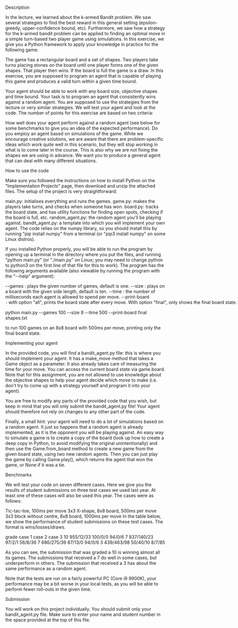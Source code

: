 Description

In the lecture, we learned about the k-armed Bandit problem. We saw several strategies to find the best reward in this general setting (epsilon-greedy, upper-confidence bound, etc). Furthermore, we saw how a strategy for the k-armed bandit problem can be applied to finding an optimal move in a simple turn-based two player game using simulations. In this exercise, we give you a Python framework to apply your knowledge in practice for the following game.

The game has a rectangular board and a set of shapes. Two players take turns placing stones on the board until one player forms one of the given shapes. That player then wins. If the board is full the game is a draw. In this exercise, you are supposed to program an agent that is capable of playing this game and produces a valid turn within a given time bound.

Your agent should be able to work with any board size, objective shapes and time bound. Your task is to program an agent that consistently wins against a random agent. You are supposed to use the strategies from the lecture or very similar strategies. We will test your agent and look at the code. The number of points for this exercise are based on two criteria:

How well does your agent perform against a random agent (see below for some benchmarks to give you an idea of the expected performance).
Do you employ an agent based on simulations of the game.
While we encourage creative solutions, we are aware that there are problem-specific ideas which work quite well in this scenario, but they will stop working in what is to come later in the course. This is also why we are not fixing the shapes we are using in advance. We want you to produce a general agent that can deal with many different situations.



How to use the code

Make sure you followed the instructions on how to install Python on the "Implementation Projects" page, then download and unzip the attached files. The setup of the project is very straightforward:

main.py: initialises everything and runs the games.
game.py: makes the players take turns, and checks when someone has won.
board.py: tracks the board state, and has utility functions for finding open spots, checking if the board is full, etc.
random_agent.py: the random agent you'll be playing against.
bandit_agent.py: a template into which you will implement your own agent.
The code relies on the numpy library, so you should install this by running "pip install numpy" from a terminal (or "pip3 install numpy" on some Linux distros).

If you installed Python properly, you will be able to run the program by opening up a terminal in the directory where you put the files, and running "python main.py" (or "./main.py" on Linux; you may need to change python to python3 on the first line of that file for this to work). The program has the following arguments available (also viewable by running the program with the "--help" argument):

--games <number> : plays the given number of games, default is one.
--size <number>: plays on a board with the given side length, default is ten.
--time <number>: the number of milliseconds each agent is allowed to spend per move.
--print-board <option>: with option "all", prints the board state after every move. With option "final", only shows the final board state. When this argument is not given, no board state will be printed.
--parallel <number>: if present, the program will run the given number of games in parallel. It is recommended to only use this when you're ready to do large-scale tests, as it makes debugging harder.
positional argument "objectives": the path to a file containing the objective shapes. A file shapes.txt is provided to show what this looks like, but we will use different shapes when testing your submission.
So, for example, you might run the program like this:

python main.py --games 100 --size 8 --time 500 --print-board final shapes.txt

to run 100 games on an 8x8 board with 500ms per move, printing only the final board state.



Implementing your agent

In the provided code, you will find a bandit_agent.py file: this is where you should implement your agent. It has a make_move method that takes a Game object as a parameter. It also already takes care of measuring the time for your move. You can access the current board state via game.board. Note that for this assignment, you are not allowed to use knowledge about the objective shapes to help your agent decide which move to make (i.e. don't try to come up with a strategy yourself and program it into your agent).

You are free to modify any parts of the provided code that you wish, but keep in mind that you will only submit the bandit_agent.py file! Your agent should therefore not rely on changes to any other part of the code.

Finally, a small hint: your agent will need to do a lot of simulations based on a random agent. It just so happens that a random agent is already implemented, as it is the opponent you will be playing against. An easy way to simulate a game is to create a copy of the board (look up how to create a deep copy in Python, to avoid modifying the original unintentionally) and then use the Game.from_board method to create a new game from the given board state, using two new random agents. Then you can just play the game by calling Game.play(), which returns the agent that won the game, or None if it was a tie.



Benchmarks

We will test your code on seven different cases. Here we give you the results of student submissions on three test cases we used last year. At least one of these cases will also be used this year. The cases were as follows:

Tic-tac-toe, 100ms per move
3x3 X-shape, 8x8 board, 500ms per move
3x3 block without centre, 8x8 board, 1000ms per move
In the table below, we show the performance of student submissions on these test cases. The format is wins/losses/draws.

grade	case 1	case 2	case 3
10	955/12/33	100/0/0	94/0/6
7	837/140/23	97/2/1	56/8/36
7	686/275/39	87/13/0	94/0/6
3	439/463/98	50/40/10	8/7/85

As you can see, the submission that was graded a 10 is winning almost all its games. The submissions that received a 7 do well in some cases, but underperform in others. The submission that received a 3 has about the same performance as a random agent.

Note that the tests are run on a fairly powerful PC (Core i9 9900K), your performance may be a bit worse in your local tests, as you will be able to perform fewer roll-outs in the given time.



Submission

You will work on this project individually. You should submit only your bandit_agent.py file. Make sure to enter your name and student number in the space provided at the top of this file.
